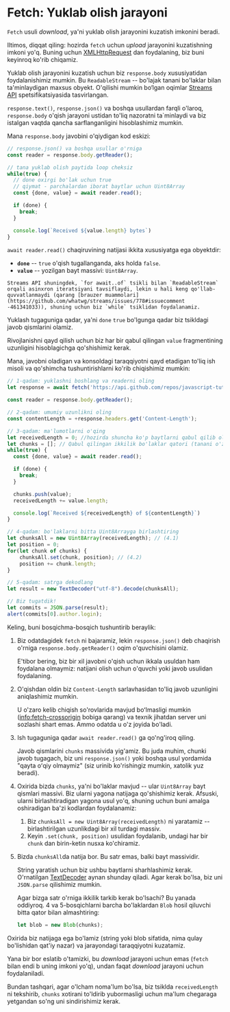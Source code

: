 
# Fetch: Yuklab olish jarayoni
`Fetch` usuli *download*, ya'ni yuklab olish jarayonini kuzatish imkonini beradi.

Iltimos, diqqat qiling: hozirda `fetch` uchun *upload* jarayonini kuzatishning imkoni yo'q. Buning uchun [XMLHttpRequest](info:xmlhttprequest) dan foydalaning, biz buni keyinroq ko'rib chiqamiz.

Yuklab olish jarayonini kuzatish uchun biz `response.body` xususiyatidan foydalanishimiz mumkin. Bu `ReadableStream` -- bo'lajak tanani bo'laklar  bilan ta'minlaydigan maxsus obyekt. O'qilishi mumkin bo‘lgan oqimlar [Streams API](https://streams.spec.whatwg.org/#rs-class) spetsifikatsiyasida tasvirlangan.

`response.text()`, `response.json()` va boshqa usullardan farqli o'laroq, `response.body` o'qish jarayoni ustidan to'liq nazoratni ta`minlaydi va biz istalgan vaqtda qancha sarflanganligini hisoblashimiz mumkin.

Mana `response.body` javobini o'qiydigan kod eskizi:

```js
// response.json() va boshqa usullar o'rniga
const reader = response.body.getReader();

// tana yuklab olish paytida loop cheksiz 
while(true) {
  // done oxirgi bo'lak uchun true
  // qiymat - parchalardan iborat baytlar uchun Uint8Array
  const {done, value} = await reader.read();

  if (done) {
    break;
  }

  console.log(`Received ${value.length} bytes`)
}
```

`await reader.read()` chaqiruvining natijasi ikkita xususiyatga ega obyektdir:
- **`done`** -- `true` o'qish tugallanganda, aks holda `false`.
- **`value`** -- yozilgan bayt massivi: `Uint8Array`.

```smart
Streams API shuningdek, `for await..of` tsikli bilan `ReadableStream` orqali asinxron iteratsiyani tavsiflaydi, lekin u hali keng qo'llab-quvvatlanmaydi (qarang [brauzer muammolari](https://github.com/whatwg/streams/issues/778#issuecomment -461341033)), shuning uchun biz `while` tsiklidan foydalanamiz.
```

Yuklash tugaguniga qadar, ya'ni `done` `true` bo'lgunga qadar biz tsikldagi javob qismlarini olamiz.

Rivojlanishni qayd qilish uchun biz har bir qabul qilingan `value` fragmentining uzunligini hisoblagichga qo'shishimiz kerak.

Mana, javobni oladigan va konsoldagi taraqqiyotni qayd etadigan to'liq ish misoli va qo'shimcha tushuntirishlarni ko'rib chiqishimiz mumkin:

```js run async
// 1-qadam: yuklashni boshlang va readerni oling
let response = await fetch('https://api.github.com/repos/javascript-tutorial/en.javascript.info/commits?per_page=100');

const reader = response.body.getReader();

// 2-qadam: umumiy uzunlikni oling
const contentLength = +response.headers.get('Content-Length');

// 3-qadam: ma'lumotlarni o'qing
let receivedLength = 0; //hozirda shuncha ko'p baytlarni qabul qilib oldi
let chunks = []; // Qabul qilingan ikkilik bo'laklar qatori (tanani o'z tarkibiga oladi)
while(true) {
  const {done, value} = await reader.read();

  if (done) {
    break;
  }

  chunks.push(value);
  receivedLength += value.length;

  console.log(`Received ${receivedLength} of ${contentLength}`)
}

// 4-qadam: bo'laklarni bitta Uint8Arrayga birlashtiring
let chunksAll = new Uint8Array(receivedLength); // (4.1)
let position = 0;
for(let chunk of chunks) {
	chunksAll.set(chunk, position); // (4.2)
	position += chunk.length;
}

// 5-qadam: satrga dekodlang
let result = new TextDecoder("utf-8").decode(chunksAll);

// Biz tugatdik!
let commits = JSON.parse(result);
alert(commits[0].author.login);
```

Keling, buni bosqichma-bosqich tushuntirib beraylik:

1. Biz odatdagidek `fetch` ni bajaramiz, lekin `response.json()` deb chaqirish o'rniga `response.body.getReader()` oqim o'quvchisini olamiz.

    E'tibor bering, biz bir xil javobni o'qish uchun ikkala usuldan ham foydalana olmaymiz: natijani olish uchun o'quvchi yoki javob usulidan foydalaning.
2. O'qishdan oldin biz `Content-Length` sarlavhasidan to'liq javob uzunligini aniqlashimiz mumkin.

    U o'zaro kelib chiqish so'rovlarida mavjud boʻlmasligi mumkin (<info:fetch-crossorigin> bobiga qarang) va texnik jihatdan server uni sozlashi shart emas. Ammo odatda u o'z joyida bo'ladi.
3. Ish tugaguniga qadar `await reader.read()` ga qo'ng'iroq qiling.

    Javob qismlarini `chunks` massivida yig'amiz. Bu juda muhim, chunki javob tugagach, biz uni `response.json()` yoki boshqa usul yordamida "qayta oʻqiy olmaymiz" (siz urinib ko'rishingiz mumkin, xatolik yuz beradi).
4. Oxirida bizda `chunks`, ya'ni bo'laklar mavjud -- ular `Uint8Array` bayt qismlari massivi. Biz ularni yagona natijaga qo'shishimiz kerak. Afsuski, ularni birlashtiradigan yagona usul yo'q, shuning uchun buni amalga oshiradigan ba'zi kodlardan foydalanamiz:
    1. Biz `chunksAll = new Uint8Array(receivedLength)` ni yaratamiz -- birlashtirilgan uzunlikdagi bir xil turdagi massiv.
    2. Keyin `.set(chunk, position)` usulidan foydalanib, undagi har bir `chunk` dan birin-ketin nusxa ko'chiramiz.
5. Bizda `chunksAll`da natija bor. Bu satr emas, balki bayt massividir.

    String yaratish uchun biz ushbu baytlarni sharhlashimiz kerak. O'rnatilgan [TextDecoder](info:text-decoder) aynan shunday qiladi. Agar kerak bo'lsa, biz uni `JSON.parse` qilishimiz mumkin.

    Agar bizga satr o'rniga ikkilik tarkib kerak bo'lsachi? Bu yanada oddiyroq. 4 va 5-bosqichlarni barcha bo'laklardan `Blob` hosil qiluvchi bitta qator bilan almashtiring:
    ```js
    let blob = new Blob(chunks);
    ```

Oxirida biz natijaga ega bo'lamiz (string yoki blob sifatida, nima qulay bo'lishidan qat'iy nazar) va jarayondagi taraqqiyotni kuzatamiz.

Yana bir bor eslatib o'tamizki, bu *download* jarayoni uchun emas (`fetch` bilan endi b uning imkoni yo'q), undan faqat *download* jarayoni uchun foydalaniladi.

Bundan tashqari, agar o'lcham noma'lum bo'lsa, biz tsiklda `receivedLength` ni tekshirib, `chunks` xotirani to'ldirib yubormasligi uchun ma'lum chegaraga yetgandan so'ng uni sindirishimiz kerak. 